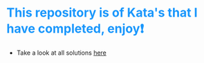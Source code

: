 ## <h1 style='color:#1A97FC'>This repository is of Kata's that I have completed, enjoy❗</h1>
* Take a look at all solutions [here](https://www.codewars.com/users/LeaskN/completed_solutions)